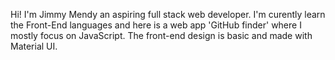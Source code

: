 Hi! I'm Jimmy Mendy an aspiring full stack web developer. I'm curently learn the Front-End languages and here is a web app 'GitHub finder' where I mostly focus on JavaScript.
The front-end design is basic and made with Material UI.